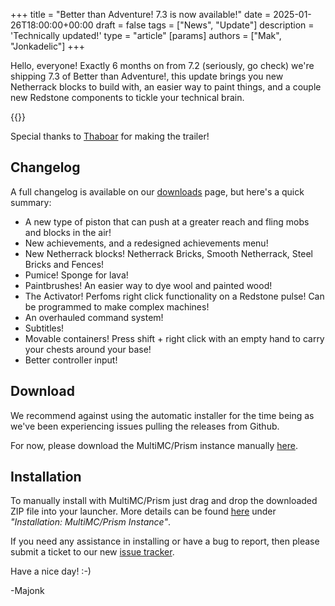 +++
title = "Better than Adventure! 7.3 is now available!"
date = 2025-01-26T18:00:00+00:00
draft = false
tags = ["News", "Update"]
description = 'Technically updated!'
type = "article"
[params]
    authors = ["Mak", "Jonkadelic"]
+++

Hello, everyone! Exactly 6 months on from 7.2 (seriously, go check) we're shipping 7.3 of Better than Adventure!, this update brings you new Netherrack blocks to build with, an easier way to paint things, and a couple new Redstone components to tickle your technical brain.

{{<youtube ys8mAw19GqM>}}

Special thanks to [Thaboar](https://x.com/thaboarr) for making the trailer!

## Changelog

A full changelog is available on our [downloads](/downloads) page, but here's a quick summary:

-   A new type of piston that can push at a greater reach and fling mobs and blocks in the air!
-   New achievements, and a redesigned achievements menu!
-   New Netherrack blocks! Netherrack Bricks, Smooth Netherrack, Steel Bricks and Fences!
-   Pumice! Sponge for lava!
-   Paintbrushes! An easier way to dye wool and painted wood!
-   The Activator! Perfoms right click functionality on a Redstone pulse! Can be programmed to make complex machines!
-   An overhauled command system!
-   Subtitles!
-   Movable containers! Press shift + right click with an empty hand to carry your chests around your base!
-   Better controller input!

## Download

We recommend against using the automatic installer for the time being as we've been experiencing issues pulling the releases from Github.

For now, please download the MultiMC/Prism instance manually [here](/downloads).

## Installation

To manually install with MultiMC/Prism just drag and drop the downloaded ZIP file into your launcher. More details can be found [here](https://www.betterthanadventure.net/installation-guide) under _"Installation: MultiMC/Prism Instance"_.

If you need any assistance in installing or have a bug to report, then please submit a ticket to our new [issue tracker](https://bugs.betterthanadventure.net/).

Have a nice day! :-)

-Majonk
